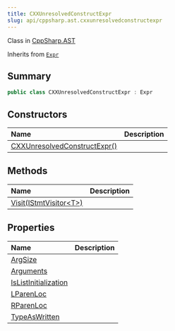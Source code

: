 ```yaml
---
title: CXXUnresolvedConstructExpr
slug: api/cppsharp.ast.cxxunresolvedconstructexpr
---
```

Class in [CppSharp.AST](/api/cppsharp/ast)

Inherits from [`Expr`](/api/cppsharp/ast/expr)

## Summary



```csharp
public class CXXUnresolvedConstructExpr : Expr
```

## Constructors

|Name|Description|
|:---|:---|
|[CXXUnresolvedConstructExpr\(\)](/api/cppsharp/ast/cxxunresolvedconstructexpr//ctor)||

## Methods

|Name|Description|
|:---|:---|
|[Visit\(IStmtVisitor\<T\>\)](/api/cppsharp/ast/cxxunresolvedconstructexpr/visit)||

## Properties

|Name|Description|
|:---|:---|
|[ArgSize](/api/cppsharp/ast/cxxunresolvedconstructexpr/argsize)||
|[Arguments](/api/cppsharp/ast/cxxunresolvedconstructexpr/arguments)||
|[IsListInitialization](/api/cppsharp/ast/cxxunresolvedconstructexpr/islistinitialization)||
|[LParenLoc](/api/cppsharp/ast/cxxunresolvedconstructexpr/lparenloc)||
|[RParenLoc](/api/cppsharp/ast/cxxunresolvedconstructexpr/rparenloc)||
|[TypeAsWritten](/api/cppsharp/ast/cxxunresolvedconstructexpr/typeaswritten)||

